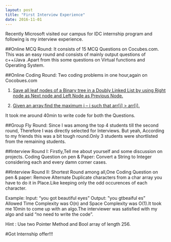 ```yaml
---
layout: post
title: "First Interview Experience"
date: 2016-11-01
---
```


Recently Microsoft visited our campus for IDC internship program and following is my interview experience.

##Online MCQ Round:
It consists of 15 MCQ Questions on Cocubes.com. This was an easy round and consists of mainly output questions of c++/Java .Apart from this some questions on Virtual functions and Operating System.

##Online Coding Round:
Two coding problems in one hour,again on Cocobues.com

1. [Save all leaf nodes of a Binary tree in a Doubly Linked List by using Right node as Next node and Left Node as Previous Node.](http://www.geeksforgeeks.org/connect-leaves-doubly-linked-list/)

2. [Given an array,find the maximum j – i such that arr[j] > arr[i].](http://www.geeksforgeeks.org/given-an-array-arr-find-the-maximum-j-i-such-that-arrj-arri/)

It took me around 40min to write code for both the Questions.

##Group Fly Round:
Since I was among the top 4 students till the second round, Therefore I was directly selected for Interviews. But yeah, According to my friends this was a bit tough round.Only 3 students were shortlisted from the remaining students.

##Interview Round I:
Firstly,Tell me about yourself and some discussion on projects.
Coding Question on pen & Paper: Convert a String to Integer considering each and every damn corner cases.

##Interview Round II:
Shortest Round among all,One Coding Question on pen & paper:
Remove Alternate Duplicate characters from a char array you have to do it in Place.Like keeping only the odd occurences of each character.

Example:
Input: “you got beautiful eyes” 
Output: ”you gtbeaiful es”  
Allowed Time Complexity was O(n) and Space Complexity was O(1).It took me 10min to come up with an algo.The interviewer was satisfied with my algo and said “no need to write the code”.

Hint : Use two Pointer Method and Bool array of length 256.


#Got Internship offer!!!